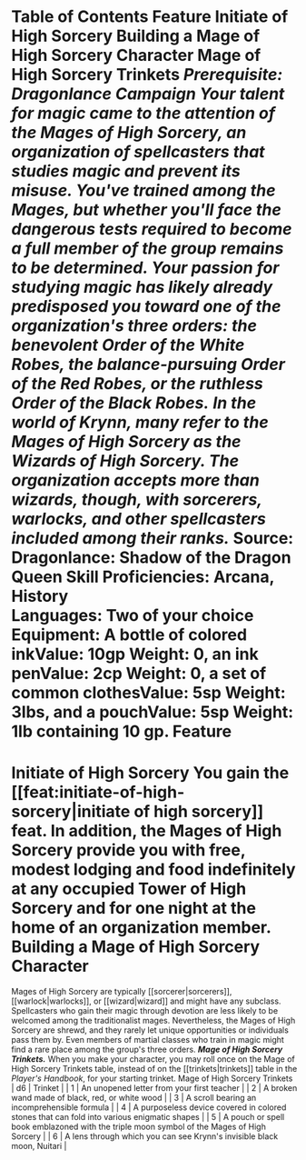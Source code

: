 Table of Contents
Feature
Initiate of High Sorcery
Building a Mage of High Sorcery Character
Mage of High Sorcery Trinkets
*Prerequisite: Dragonlance Campaign*
***Your talent for magic came to the attention of the Mages of High Sorcery, an organization of spellcasters that studies magic and prevent its misuse. You've trained among the Mages, but whether you'll face the dangerous tests required to become a full member of the group remains to be determined. Your passion for studying magic has likely already predisposed you toward one of the organization's three orders: the benevolent Order of the White Robes, the balance-pursuing Order of the Red Robes, or the ruthless Order of the Black Robes.***
***In the world of Krynn, many refer to the Mages of High Sorcery as the Wizards of High Sorcery. The organization accepts more than wizards, though, with sorcerers, warlocks, and other spellcasters included among their ranks.***
Source: Dragonlance: Shadow of the Dragon Queen
**Skill Proficiencies:** Arcana, History  
**Languages:** Two of your choice  
**Equipment:** A bottle of colored inkValue: 10gp Weight: 0, an ink penValue: 2cp Weight: 0, a set of common clothesValue: 5sp Weight: 3lbs, and a pouchValue: 5sp Weight: 1lb containing 10 gp.
Feature
=======
Initiate of High Sorcery
You gain the [[feat:initiate-of-high-sorcery|initiate of high sorcery]] feat.
In addition, the Mages of High Sorcery provide you with free, modest lodging and food indefinitely at any occupied Tower of High Sorcery and for one night at the home of an organization member.
Building a Mage of High Sorcery Character
=========================================
Mages of High Sorcery are typically [[sorcerer|sorcerers]], [[warlock|warlocks]], or [[wizard|wizard]] and might have any subclass. Spellcasters who gain their magic through devotion are less likely to be welcomed among the traditionalist mages. Nevertheless, the Mages of High Sorcery are shrewd, and they rarely let unique opportunities or individuals pass them by. Even members of martial classes who train in magic might find a rare place among the group's three orders.
***Mage of High Sorcery Trinkets.*** When you make your character, you may roll once on the Mage of High Sorcery Trinkets table, instead of on the [[trinkets|trinkets]] table in the *Player's Handbook*, for your starting trinket.
Mage of High Sorcery Trinkets
| d6 | Trinket |
| 1 | An unopened letter from your first teacher |
| 2 | A broken wand made of black, red, or white wood |
| 3 | A scroll bearing an incomprehensible formula |
| 4 | A purposeless device covered in colored stones that can fold into various enigmatic shapes |
| 5 | A pouch or spell book emblazoned with the triple moon symbol of the Mages of High Sorcery |
| 6 | A lens through which you can see Krynn's invisible black moon, Nuitari |
